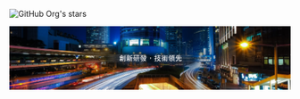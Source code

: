![GitHub Org's stars](https://img.shields.io/github/stars/softleader?style=social)

![SoftLeader](image.jpg)
